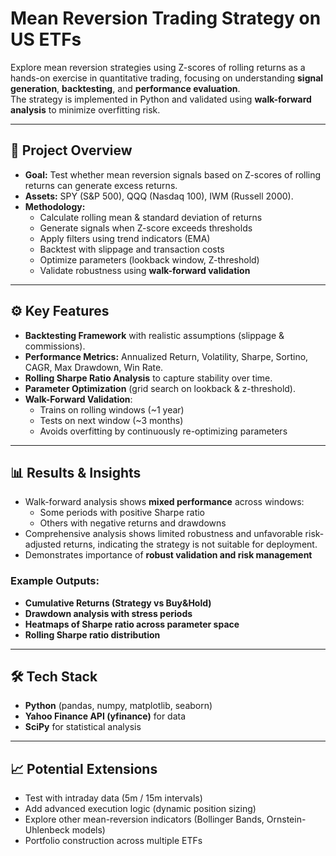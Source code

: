 # Mean Reversion Trading Strategy on US ETFs

Explore mean reversion strategies using Z-scores of rolling returns as a hands-on exercise in quantitative trading, focusing on understanding **signal generation**, **backtesting**, and **performance evaluation**.  
The strategy is implemented in Python and validated using **walk-forward analysis** to minimize overfitting risk.  

---

## 📌 Project Overview

- **Goal:** Test whether mean reversion signals based on Z-scores of rolling returns can generate excess returns.  
- **Assets:** SPY (S&P 500), QQQ (Nasdaq 100), IWM (Russell 2000).  
- **Methodology:**
  - Calculate rolling mean & standard deviation of returns
  - Generate signals when Z-score exceeds thresholds
  - Apply filters using trend indicators (EMA)
  - Backtest with slippage and transaction costs
  - Optimize parameters (lookback window, Z-threshold)
  - Validate robustness using **walk-forward validation**

---

## ⚙️ Key Features

- **Backtesting Framework** with realistic assumptions (slippage & commissions).  
- **Performance Metrics:** Annualized Return, Volatility, Sharpe, Sortino, CAGR, Max Drawdown, Win Rate.  
- **Rolling Sharpe Ratio Analysis** to capture stability over time.  
- **Parameter Optimization** (grid search on lookback & z-threshold).  
- **Walk-Forward Validation**:
  - Trains on rolling windows (~1 year)
  - Tests on next window (~3 months)
  - Avoids overfitting by continuously re-optimizing parameters

---

## 📊 Results & Insights

- Walk-forward analysis shows **mixed performance** across windows:  
  - Some periods with positive Sharpe ratio  
  - Others with negative returns and drawdowns  
- Comprehensive analysis shows limited robustness and unfavorable risk-adjusted returns, indicating the strategy is not suitable for deployment.  
- Demonstrates importance of **robust validation and risk management**  

### Example Outputs:
- **Cumulative Returns (Strategy vs Buy&Hold)**  
- **Drawdown analysis with stress periods**  
- **Heatmaps of Sharpe ratio across parameter space**  
- **Rolling Sharpe ratio distribution**  

---

## 🛠️ Tech Stack

- **Python** (pandas, numpy, matplotlib, seaborn)  
- **Yahoo Finance API (yfinance)** for data  
- **SciPy** for statistical analysis  

---

## 📈 Potential Extensions

- Test with intraday data (5m / 15m intervals)  
- Add advanced execution logic (dynamic position sizing)  
- Explore other mean-reversion indicators (Bollinger Bands, Ornstein-Uhlenbeck models)  
- Portfolio construction across multiple ETFs  
